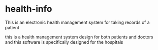 # health-info
This is an electronic health management system for taking records of a patient

this is a health management system design for both patients and doctors and this software is specifically designed for the hospitals
